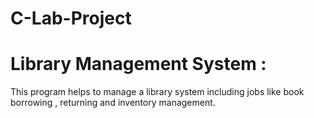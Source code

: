 #                                            C-Lab-Project
# Library Management System :
This program helps to manage a library system including jobs like book borrowing , returning and inventory management.
